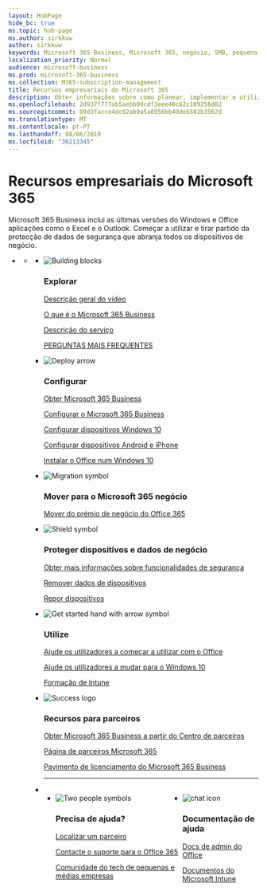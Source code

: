 ```yaml
---
layout: HubPage
hide_bc: true
ms.topic: hub-page
ms.author: sirkkuw
author: sirkkuw
keywords: Microsoft 365 Business, Microsoft 365, negócio, SMB, pequena para a empresa de média dimensão, documentação de Microsoft 365 Business, documentos, documentação, informações técnicas
localization_priority: Normal
audience: microsoft-business
ms.prod: microsoft-365-business
ms.collection: M365-subscription-management
title: Recursos empresariais do Microsoft 365
description: Obter informações sobre como planear, implementar e utilizar Microsoft Office 365, Windows 10 e mobilidade empresa + segurança em conjunto na empresa para uma infra-estrutura de integradas e segura que permite que o trabalho em equipa e desbloqueia a criatividade.
ms.openlocfilehash: 2d937f777ab5aebb0dcdf3eee40c62c109256d82
ms.sourcegitcommit: 99d3facce4dc02ab9a5a8956bb49de6581b3562d
ms.translationtype: MT
ms.contentlocale: pt-PT
ms.lasthandoff: 08/06/2019
ms.locfileid: "36213345"
---
```

<div id="main" class="v2">
    <div class="container">
        <h1>Recursos empresariais do Microsoft 365</h1>
        <P>Microsoft 365 Business inclui as últimas versões do Windows e Office aplicações como o Excel e o Outlook. Começar a utilizar e tirar partido da protecção de dados de segurança que abranja todos os dispositivos de negócio.</p>
        <P></p>
        <ul class="pivots">
            <li>
                <a href="#home"></a>
                <ul id="home">
                    <li>
                        <a href="#home-all"></a>
                        <ul id="home-all" class="cardsF">
                            <li>
                                <div class="cardSize">
                                    <div class="cardPadding">
                                        <div class="card">
                                            <div class="cardImageOuter">
                                                <div class="cardImage">
                                                    <img src="https://docs.microsoft.com/office/media/icons/blocks-blue.svg" alt="Building blocks" />
                                                </div>
                                            </div>
                                            <div class="cardText">
                                                <h3>Explorar</h3>
                                                <P><a href="https://support.office.com/article/what-is-microsoft-365-business-901e2522-c2cf-4b8c-894e-f482cda3347a" target="_blank">Descrição geral do vídeo</a></p>
                                                <P><a href="microsoft-365-business-overview.md" target="_blank">O que é o Microsoft 365 Business</a></p>
                                                <P><a href="https://docs.microsoft.com/office365/servicedescriptions/microsoft-365-service-descriptions/microsoft-365-business-service-description" target="_blank">Descrição do serviço</a></p>
                                                <P><a href="https://docs.microsoft.com/microsoft-365/business/support/microsoft-365-business-faqs" target="_blank">PERGUNTAS MAIS FREQUENTES</a></p>
                                            </div>
                                        </div>
                                    </div>
                                </div>
                            </li>
                            <li>
                                <div class="cardSize">
                                    <div class="cardPadding">
                                        <div class="card">
                                            <div class="cardImageOuter">
                                                <div class="cardImage">
                                                    <img src="https://docs.microsoft.com/office/media/icons/deploy-blue.svg" alt="Deploy arrow" />
                                                </div>
                                            </div>
                                            <div class="cardText">
                                                <h3>Configurar</h3>
                                              <P><a href="sign-up.md" target="_blank">Obter Microsoft 365 Business</a></p>
                                               <P><a href="set-up.md" target="_blank">Configurar o Microsoft 365 Business</a></p>
                                                <P><a href="set-up-windows-devices.md" target="_blank">Configurar dispositivos Windows 10</a></p>
                                                <P><a href="set-up-mobile-devices.md" target="_blank">Configurar dispositivos Android e iPhone</a></p>
                                                <P><a href="auto-install-or-uninstall-office.md" target="_blank">Instalar o Office num Windows 10</a></p>
                                            </div>
                                        </div>
                                    </div>
                                </div>
                            </li>
                            <li>
                                <div class="cardSize">
                                    <div class="cardPadding">
                                        <div class="card">
                                            <div class="cardImageOuter">
                                                <div class="cardImage">
                                                    <img src="https://docs.microsoft.com/office/media/icons/migration-blue.svg" alt="Migration symbol" />
                                                </div>
                                            </div>
                                            <div class="cardText">
                                                <h3>Mover para o Microsoft 365 negócio</h3>
                                                <P><a href="migrate-to-microsoft-365-business.md" target="_blank">Mover do prémio de negócio do Office 365</a></p>
                                            </div>
                                        </div>
                                    </div>
                                </div>
                            </li> 
                            <li>
                                <div class="cardSize">
                                    <div class="cardPadding">
                                        <div class="card">
                                            <div class="cardImageOuter">
                                                <div class="cardImage">
                                                    <img src="https://docs.microsoft.com/office/media/icons/security-blue.svg" alt="Shield symbol" />
                                                </div>
                                            </div>
                                            <div class="cardText">
                                                <h3>Proteger dispositivos e dados de negócio</h3>
                                                <P><a href="security-features.md" target="_blank">Obter mais informações sobre funcionalidades de segurança</a></p>
                                                <P><a href="remove-company-data.md" target="_blank">Remover dados de dispositivos</a></p>
                                                <P><a href="reset-devices-to-factory-settings.md" target="_blank">Repor dispositivos</a></p>
                                                </div>
                                        </div>
                                    </div>
                                </div>
                            </li>
                            <li>
                                <div class="cardSize">
                                    <div class="cardPadding">
                                        <div class="card">
                                            <div class="cardImageOuter">
                                                <div class="cardImage">
                                                    <img src="https://docs.microsoft.com/office/media/icons/get-started-blue.svg" alt="Get started hand with arrow symbol" />
                                                </div>
                                            </div>
                                            <div class="cardText">
                                                <h3>Utilize</h3>
                                                <P><a href="https://support.office.com/office-training-center" target="_blank">Ajude os utilizadores a começar a utilizar com o Office</a></p>
                                                <P><a href="https://www.microsoft.com/itpro/windows-10/end-user-readiness" target="_blank">Ajude os utilizadores a mudar para o Windows 10</a></p>
                                                <P><a href="https://docs.microsoft.com/intune-user-help/use-managed-devices-to-get-work-done" target="_blank">Formação de Intune</a></p>
                                            </div>
                                        </div>
                                    </div>
                                </div>
                            </li>
                            <li>
                                <div class="cardSize">
                                    <div class="cardPadding">
                                        <div class="card">
                                            <div class="cardImageOuter">
                                                <div class="cardImage">
                                                    <img src="https://docs.microsoft.com/en-us/office/media/icons/success-blue.svg" alt="Success logo" />
                                                </div>
                                            </div>
                                            <div class="cardText">
                                                <h3>Recursos para parceiros</h3>
                                                <P><a href="get-microsoft-365-business.md" target="_blank">Obter Microsoft 365 Business a partir do Centro de parceiros</a></p>
                                                <P><a href="https://www.microsoft.com/microsoft-365/partners/business" target="_blank">Página de parceiros Microsoft 365</a></p>
                                                <P><a href="https://www.microsoft.com/microsoft-365/partners/resources/microsoft-365-business-licensing-deck" target="_blank">Pavimento de licenciamento do Microsoft 365 Business</a></p>
                                            </div>
                                        </div>
                                    </div>
                                </div>
                            </li>
                                <li class="fullSpan">
                                  <hr />
                                  <br>
                                  <ul class="cardsF panelContent singlePanelContent" style="display:flex!important;">
                                    <li>
                                    <div class="cardSize">
                                        <div class="cardPadding">
                                            <div class="card">
                                                <div class="cardImageOuter">
                                                    <div class="cardImage">
                                                        <img src="https://docs.microsoft.com/office/media/icons/users-people.svg" alt="Two people symbols" />
                                                    </div>
                                                </div>
                                                <div class="cardText">
                                                    <h3>Precisa de ajuda?</h3>
                                                    <P><a href="https://www.microsoft.com/solution-providers/search" target="_blank">Localizar um parceiro</a></p>
                                                    <P><a href="https://support.office.com/article/Contact-support-for-business-products-Admin-Help-32a17ca7-6fa0-4870-8a8d-e25ba4ccfd4b" target="_blank">Contacte o suporte para o Office 365</a></p>
                                                    <P><a href="https://techcommunity.microsoft.com/t5/Small-and-Medium-Businesses/ct-p/SMB" target="_blank">Comunidade do tech de pequenas e médias empresas</a></p>
                                                </div>
                                            </div>
                                        </div>
                                    </div>
                                </li> 
                                <li>
                                    <div class="cardSize">
                                        <div class="cardPadding">
                                            <div class="card">
                                                <div class="cardImageOuter">
                                                    <div class="cardImage">
                                                        <img src="https://docs.microsoft.com/office/media/icons/chat.svg" alt="chat icon" />
                                                    </div>
                                                </div>
                                                <div class="cardText">
                                                    <h3>Documentação de ajuda</h3>
                                                     <P><a href="https://docs.microsoft.com/office/admins-itprofessionals" target="_blank">Docs de admin do Office</a></p>
                                                     <P><a href="https://docs.microsoft.com/intune/index">Documentos do Microsoft Intune</a></p>
                                                </div>
                                            </div>
                                        </div>
                                    </div>
                                </li>
                            </li>
                        </ul>
                    </li>
                </ul>
            </li>
        </ul>
    </div>
</div>